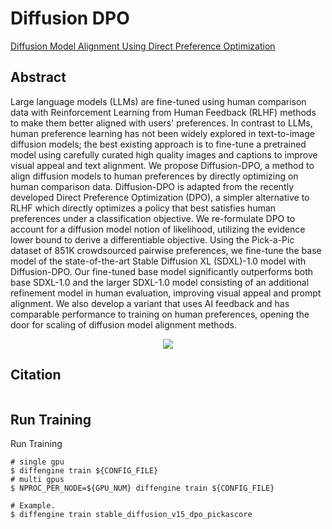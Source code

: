 # Diffusion DPO

[Diffusion Model Alignment Using Direct Preference Optimization](https://arxiv.org/abs/2311.12908)

## Abstract

Large language models (LLMs) are fine-tuned using human comparison data with Reinforcement Learning from Human Feedback (RLHF) methods to make them better aligned with users' preferences. In contrast to LLMs, human preference learning has not been widely explored in text-to-image diffusion models; the best existing approach is to fine-tune a pretrained model using carefully curated high quality images and captions to improve visual appeal and text alignment. We propose Diffusion-DPO, a method to align diffusion models to human preferences by directly optimizing on human comparison data. Diffusion-DPO is adapted from the recently developed Direct Preference Optimization (DPO), a simpler alternative to RLHF which directly optimizes a policy that best satisfies human preferences under a classification objective. We re-formulate DPO to account for a diffusion model notion of likelihood, utilizing the evidence lower bound to derive a differentiable objective. Using the Pick-a-Pic dataset of 851K crowdsourced pairwise preferences, we fine-tune the base model of the state-of-the-art Stable Diffusion XL (SDXL)-1.0 model with Diffusion-DPO. Our fine-tuned base model significantly outperforms both base SDXL-1.0 and the larger SDXL-1.0 model consisting of an additional refinement model in human evaluation, improving visual appeal and prompt alignment. We also develop a variant that uses AI feedback and has comparable performance to training on human preferences, opening the door for scaling of diffusion model alignment methods.

<div align=center>
<img src="https://github.com/okotaku/diffengine/assets/24734142/9e7ab78e-4c61-4490-aac2-fa063554b2b8"/>
</div>

## Citation

```
```

## Run Training

Run Training

```
# single gpu
$ diffengine train ${CONFIG_FILE}
# multi gpus
$ NPROC_PER_NODE=${GPU_NUM} diffengine train ${CONFIG_FILE}

# Example.
$ diffengine train stable_diffusion_v15_dpo_pickascore
```
